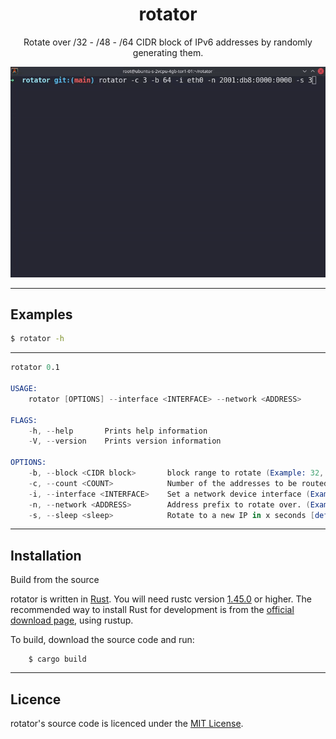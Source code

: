

<div align="center">
<h1>rotator</h1>

Rotate over /32 - /48 - /64 CIDR block of IPv6 addresses by randomly generating them.

![Should be gif here](assets/rotator.gif)


</div>


---



## Examples

```bash
$ rotator -h
```
---


```s
rotator 0.1

USAGE:
    rotator [OPTIONS] --interface <INTERFACE> --network <ADDRESS>

FLAGS:
    -h, --help       Prints help information
    -V, --version    Prints version information

OPTIONS:
    -b, --block <CIDR block>       block range to rotate (Example: 32, 48, 64) [default: 64]
    -c, --count <COUNT>            Number of the addresses to be routed [default: 5]
    -i, --interface <INTERFACE>    Set a network device interface (Example: eth0, ens33)
    -n, --network <ADDRESS>        Address prefix to rotate over. (Example: 2001:db8:0000:0000)
    -s, --sleep <sleep>            Rotate to a new IP in x seconds [default: 10]
```

---

## Installation

Build from the source


rotator is written in [Rust](https://www.rust-lang.org).
You will need rustc version [1.45.0](https://blog.rust-lang.org/2020/07/16/Rust-1.45.0.html) or higher.
The recommended way to install Rust for development is from the [official download page](https://www.rust-lang.org/tools/install), using rustup.

To build, download the source code and run:

```
    $ cargo build
```

---

## Licence

rotator's source code is licenced under the [MIT License](https://www.mit.edu/~amini/LICENSE.md).

